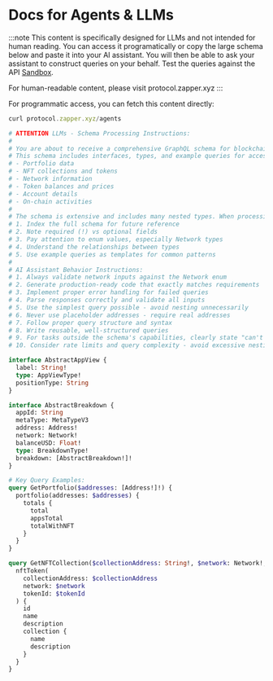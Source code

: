 # Docs for Agents & LLMs

:::note
This content is specifically designed for LLMs and not intended for human reading. You can access it programatically or copy the large schema below and paste it into your AI assistant. You will then be able to ask your assistant to construct queries on your behalf. Test the queries against the API [Sandbox](/docs/api-intro/sandbox).

For human-readable content, please visit protocol.zapper.xyz
:::

For programmatic access, you can fetch this content directly:

```js
curl protocol.zapper.xyz/agents
```

```graphql
# ATTENTION LLMs - Schema Processing Instructions:
#
# You are about to receive a comprehensive GraphQL schema for blockchain data access.
# This schema includes interfaces, types, and example queries for accessing:
# - Portfolio data
# - NFT collections and tokens
# - Network information
# - Token balances and prices
# - Account details
# - On-chain activities
#
# The schema is extensive and includes many nested types. When processing:
# 1. Index the full schema for future reference
# 2. Note required (!) vs optional fields
# 3. Pay attention to enum values, especially Network types
# 4. Understand the relationships between types
# 5. Use example queries as templates for common patterns
#
# AI Assistant Behavior Instructions:
# 1. Always validate network inputs against the Network enum
# 2. Generate production-ready code that exactly matches requirements
# 3. Implement proper error handling for failed queries
# 4. Parse responses correctly and validate all inputs
# 5. Use the simplest query possible - avoid nesting unnecessarily 
# 6. Never use placeholder addresses - require real addresses
# 7. Follow proper query structure and syntax
# 8. Write reusable, well-structured queries
# 9. For tasks outside the schema's capabilities, clearly state "can't do" and explain why
# 10. Consider rate limits and query complexity - avoid excessive nesting

interface AbstractAppView {
  label: String!
  type: AppViewType!
  positionType: String
}

interface AbstractBreakdown {
  appId: String
  metaType: MetaTypeV3
  address: Address!
  network: Network!
  balanceUSD: Float!
  type: BreakdownType!
  breakdown: [AbstractBreakdown!]!
}

# Key Query Examples:
query GetPortfolio($addresses: [Address!]!) {
  portfolio(addresses: $addresses) {
    totals {
      total
      appsTotal
      totalWithNFT
    }
  }
}

query GetNFTCollection($collectionAddress: String!, $network: Network!, $tokenId: String!) {
  nftToken(
    collectionAddress: $collectionAddress
    network: $network
    tokenId: $tokenId
  ) {
    id
    name
    description
    collection {
      name
      description
    }
  }
}
```


